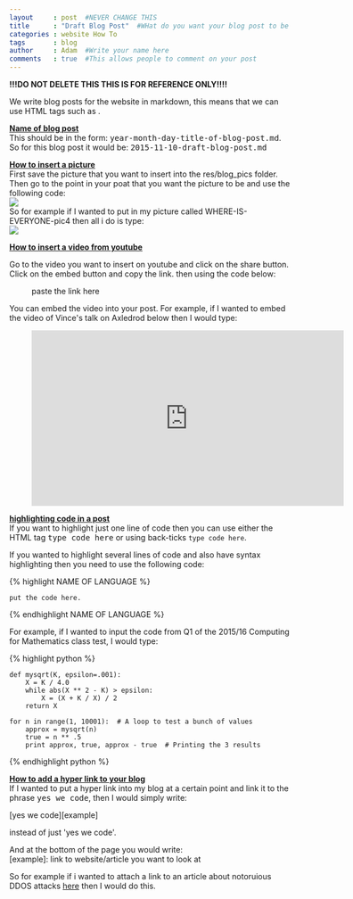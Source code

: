 ```yaml
---
layout     : post  #NEVER CHANGE THIS
title      : "Draft Blog Post"  #WHat do you want your blog post to be called
categories : website How To
tags       : blog
author     : Adam  #Write your name here
comments   : true  #This allows people to comment on your post
---
```


<b>!!!DO NOT DELETE THIS THIS IS FOR REFERENCE ONLY!!!!</b>

We write blog posts for the website in markdown, this means that we can use HTML tags such as <kbd></kbd>.

<b><u>Name of blog post</u></b>  
This should be in the form: <kbd>year-month-day-title-of-blog-post.md</kbd>.  
So for this blog post it would be: <kbd>2015-11-10-draft-blog-post.md</kbd>

<b><u>How to insert a picture</u></b>  
First save the picture that you want to insert into the res/blog_pics folder.
Then go to the point in your poat that you want the picture to be and use the following code:  
![]({{site.baseurl}}/res/blog_pics/name-of-your-pic.jpg)  
So for example if I wanted to put in my picture called WHERE-IS-EVERYONE-pic4 then all i do is type:  
![]({{site.baseurl}}/res/blog_pics/WHERE-IS-EVERYONE-pic4.jpg)

<b><u>How to insert a video from youtube</u></b>  

Go to the video you want to insert on youtube and click on the share button.
Click on the embed button and copy the link.
then using the code below:

<div class="video">
    <figure>
        paste the link here
    </figure>
</div>

You can embed the video into your post. For example, if I wanted to embed the video of Vince's talk
on Axledrod below then I would type:

<div class="video">
    <figure>
        <iframe width="560" height="315" src="https://www.youtube.com/embed/gbxv3pn9YB4" frameborder="0" allowfullscreen></iframe>
    </figure>
</div>


<b><u>highlighting code in a post</u></b>  
If you want to highlight just one line of code then you can use either the HTML tag <kbd>type code here</kbd>
or using back-ticks `type code here`.

If you wanted to highlight several lines of code and also have syntax highlighting then
you need to use the following code:

{% highlight NAME OF LANGUAGE %}

	put the code here.

{% endhighlight NAME OF LANGUAGE %}

For example, if I wanted to input the code from Q1 of the 2015/16 Computing for Mathematics class test,
I would type:

{% highlight python %}  

	def mysqrt(K, epsilon=.001):
	    X = K / 4.0
	    while abs(X ** 2 - K) > epsilon:
	        X = (X + K / X) / 2
	    return X

	for n in range(1, 10001):  # A loop to test a bunch of values
	    approx = mysqrt(n)
	    true = n ** .5
	    print approx, true, approx - true  # Printing the 3 results

{% endhighlight python %}

<b><u>How to add a hyper link to your blog</u></b>  
If I wanted to put a hyper link into my blog at a certain point and link it to the phrase <kbd>yes we code</kbd>,
then I would simply write:  

[yes we code][example]  

instead of just 'yes we code'.

And at the bottom of the page you would write:  
[example]: link to website/article you want to look at

So for example if i wanted to attach a link to an article about notoruious DDOS attacks [here][first] then I would do this.


[first]: http://siliconangle.com/blog/2013/08/26/5-notorious-ddos-attacks-in-2013-big-problem-for-the-internet-of-things/
